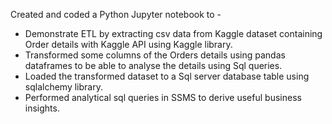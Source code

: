 Created and coded a Python Jupyter notebook to -

- Demonstrate ETL by extracting csv data from Kaggle dataset containing Order details with Kaggle API using Kaggle library.
- Transformed some columns of the Orders details using pandas dataframes to be able to analyse the details using Sql queries.
- Loaded the transformed dataset to a Sql server database table using sqlalchemy library.
- Performed analytical sql queries in SSMS to derive useful business insights.
